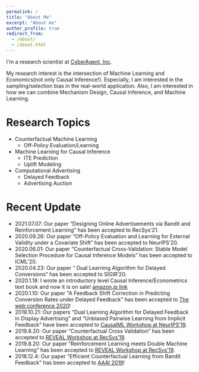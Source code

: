 ```yaml
---
permalink: /
title: "About Me"
excerpt: "About me"
author_profile: true
redirect_from:
  - /about/
  - /about.html
---
```


I'm a research scientist at [CyberAgent, Inc](https://www.cyberagent.co.jp/).

My research interest is the intersection of Machine Learning and Economics(not only Causal Inference!).
Especially, I am interested in the sampling/selection bias in the real-world application. Also, I am interested in how we can combine Mechanism Design, Causal Inference, and Machine Learning.

Research Topics
======
- Counterfactual Machine Learning
  - Off-Policy Evaluation/Learning
- Machine Learning for Causal Inference
  - ITE Prediction
  - Uplift Modeling
- Computational Advertising
  - Delayed Feedback
  - Advertising Auction

Recent Update
======
- 2021.07.07: Our paper “Designing Online Advertisements via Bandit and Reinforcement Learning” has been accepted to RecSys’21.
- 2020.09.26: Our paper “Off-Policy Evaluation and Learning for External Validity under a Covariate Shift” has been accepted to NeurIPS’20.
- 2020.06.01: Our paper “Counterfactual Cross-Validation: Stable Model Selection Procedure for Causal Inference Models” has been accepted to ICML’20.
- 2020.04.23: Our paper “ Dual Learning Algorithm for Delayed Conversions” has been accepted to SIGIR’20.
- 2020.1.18: I wrote an introductory level Causal Inference/Econometrics text book and now it is on sale! [amazon.jp link](https://www.amazon.co.jp/%E5%8A%B9%E6%9E%9C%E6%A4%9C%E8%A8%BC%E5%85%A5%E9%96%80%E3%80%9C%E6%AD%A3%E3%81%97%E3%81%84%E6%AF%94%E8%BC%83%E3%81%AE%E3%81%9F%E3%82%81%E3%81%AE%E5%9B%A0%E6%9E%9C%E6%8E%A8%E8%AB%96-%E8%A8%88%E9%87%8F%E7%B5%8C%E6%B8%88%E5%AD%A6%E3%81%AE%E5%9F%BA%E7%A4%8E-%E5%AE%89%E4%BA%95-%E7%BF%94%E5%A4%AA/dp/4297111179?SubscriptionId=AKIAIHYXPGYB4QUPIASQ&tag=housecat442-22&linkCode=xm2&camp=2025&creative=165953&creativeASIN=4297111179)
- 2020.1.10: Our paper "A Feedback Shift Correction in Predicting Conversion Rates under Delayed Feedback" has been accepted to [The web conference 2020](https://www2020.thewebconf.org/)!
- 2019.10.21: Our papers “Dual Learning Algorithm for Delayed Feedback in Display Advertising” and “Unbiased Pairwise Learning from Implicit Feedback” have been accepted to [CausalML Workshop at NeurIPS’19](http://tripods.cis.cornell.edu/neurips19_causalml/).
- 2019.8.20: Our paper “Counterfactual Cross Validation” has been accepted to [REVEAL Workshop at RecSys’19](https://sites.google.com/view/reveal2019/home?authuser=0).
- 2019.8.20: Our paper “Reinforcement Learning meets Double Machine Learning” has been accepted to [REVEAL Workshop at RecSys’19](https://sites.google.com/view/reveal2019/home?authuser=0).
- 2018.12.4: Our paper "Efficient Counterfactual Learning from Bandit Feedback" has been accepted to [AAAI 2019](https://aaai.org/Conferences/AAAI-19/)!
